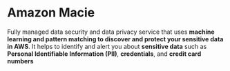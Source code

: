# Amazon Macie

Fully managed data security and data privacy service that uses **machine learning and pattern matching to discover and protect your sensitive data in AWS**. It helps to identify and alert you about **sensitive data** such as **Personal Identifiable Information (PII)**, **credentials**, and **credit card numbers**
